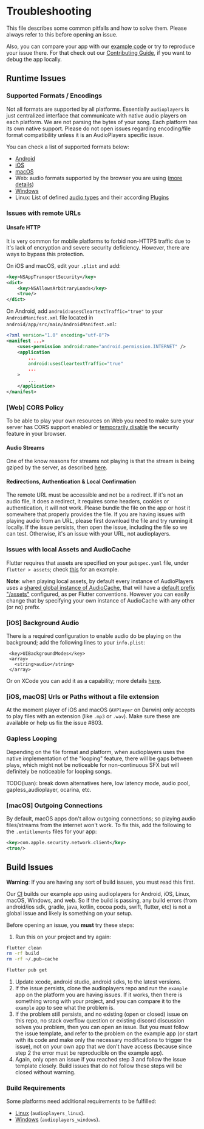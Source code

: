 # Troubleshooting

This file describes some common pitfalls and how to solve them. Please always refer to this before opening an issue.

Also, you can compare your app with our [example code](https://github.com/bluefireteam/audioplayers/tree/main/packages/audioplayers/example) or try to reproduce your issue there.
For that check out our [Contributing Guide](https://github.com/bluefireteam/audioplayers/blob/main/contributing.md), if you want to debug the app locally.

## Runtime Issues

### Supported Formats / Encodings

Not all formats are supported by all platforms. Essentially `audioplayers` is just centralized interface that communicate with native audio players on each platform. We are not parsing the bytes of your song. Each platform has its own native support. Please do not open issues regarding encoding/file format compatibility unless it is an AudioPlayers specific issue.

You can check a list of supported formats below:

- [Android](https://developer.android.com/guide/topics/media/media-formats.html)
- [iOS](https://developer.apple.com/library/archive/documentation/AudioVideo/Conceptual/MultimediaPG/UsingAudio/UsingAudio.html#//apple_ref/doc/uid/TP40009767-CH2-SW33)
- [macOS](https://developer.apple.com/library/archive/documentation/MusicAudio/Conceptual/CoreAudioOverview/SupportedAudioFormatsMacOSX/SupportedAudioFormatsMacOSX.html#//apple_ref/doc/uid/TP40003577-CH7-SW1)
- Web: audio formats supported by the browser you are using ([more details](https://developer.mozilla.org/en-US/docs/Web/Media/Formats/Audio_codecs))
- [Windows](https://learn.microsoft.com/en-us/windows/win32/medfound/supported-media-formats-in-media-foundation)
- Linux: List of defined [audio types](https://gstreamer.freedesktop.org/documentation/plugin-development/advanced/media-types.html?gi-language=c#table-of-audio-types) and their according [Plugins](https://gstreamer.freedesktop.org/documentation/plugins_doc.html?gi-language=c)

### Issues with remote URLs

#### Unsafe HTTP

It is very common for mobile platforms to forbid non-HTTPS traffic due to it's lack of encryption and severe security deficiency. However, there are ways to bypass this protection.

On iOS and macOS, edit your `.plist` and add:

```xml
<key>NSAppTransportSecurity</key>
<dict>
    <key>NSAllowsArbitraryLoads</key>
    <true/>
</dict>
```

On Android, add `android:usesCleartextTraffic="true"` to your `AndroidManifest.xml` file located in `android/app/src/main/AndroidManifest.xml`:

```xml
<?xml version="1.0" encoding="utf-8"?>
<manifest ...>
    <uses-permission android:name="android.permission.INTERNET" />
    <application
        ...
        android:usesCleartextTraffic="true"
        ...
    >
        ...
    </application>
</manifest>
```

### [Web] CORS Policy

To be able to play your own resources on Web you need to make sure your server has CORS support enabled or [temporarily disable](https://stackoverflow.com/a/74783428/5164462) the security feature in your browser.

#### Audio Streams

One of the know reasons for streams not playing is that the stream is being gziped by the server, as described [here](https://github.com/bluefireteam/audioplayers/issues/183).

#### Redirections, Authentication & Local Confirmation

The remote URL must be accessible and not be a redirect. If it's not an audio file, it does a redirect, it requires some headers, cookies or authentication, it will not work.
Please bundle the file on the app or host it somewhere that properly provides the file.
If you are having issues with playing audio from an URL, please first download the file and try running it locally.
If the issue persists, then open the issue, including the file so we can test. Otherwise, it's an issue with your URL, not audioplayers.

### Issues with local Assets and AudioCache

Flutter requires that assets are specified on your `pubspec.yaml` file, under `flutter > assets`; check [this](https://github.com/bluefireteam/audioplayers/blob/main/packages/audioplayers/example/pubspec.yaml#L29) for an example.

**Note**: when playing local assets, by default every instance of AudioPlayers uses a [shared global instance of AudioCache](https://github.com/bluefireteam/audioplayers/blob/main/packages/audioplayers/lib/src/audioplayer.dart#L24), that will have a [default prefix "/assets"](https://github.com/bluefireteam/audioplayers/blob/main/packages/audioplayers/lib/src/audio_cache.dart#L41) configured, as per Flutter conventions.
However you can easily change that by specifying your own instance of AudioCache with any other (or no) prefix.

### [iOS] Background Audio

There is a required configuration to enable audio do be playing on the background; add the following lines to your `info.plist`:

 ```
  <key>UIBackgroundModes</key>
  <array>
  	<string>audio</string>
  </array>
```

Or on XCode you can add it as a capability; more details [here](https://developer.apple.com/documentation/avfoundation/media_assets_playback_and_editing/creating_a_basic_video_player_ios_and_tvos/enabling_background_audio).

### [iOS, macOS] Urls or Paths without a file extension

At the moment player of iOS and macOS (`AVPlayer` on Darwin) only accepts to play files with an extension (like `.mp3` or `.wav`). Make sure these are available or help us fix the issue #803.

### Gapless Looping

Depending on the file format and platform, when audioplayers uses the native implementation of the "looping" feature, there will be gaps between plays, which might not be noticeable for non-continuous SFX but will definitely be noticeable for looping songs.

TODO(luan): break down alternatives here, low latency mode, audio pool, gapless_audioplayer, ocarina, etc.

### [macOS] Outgoing Connections

By default, macOS apps don't allow outgoing connections; so playing audio files/streams from the internet won't work. To fix this, add the following to the `.entitlements` files for your app:

```xml
<key>com.apple.security.network.client</key>
<true/>
```

## Build Issues

**Warning**: If you are having any sort of build issues, you must read this first.

Our [CI](https://github.com/bluefireteam/audioplayers/blob/master/.github/workflows/build.yml) builds our example app using audioplayers for Android, iOS, Linux, macOS, Windows, and web. So if the build is passing, any build errors (from android/ios sdk, gradle, java, kotlin, cocoa pods, swift, flutter, etc) is not a global issue and likely is something on your setup.

Before opening an issue, you **must** try these steps:

1. Run this on your project and try again:
```bash
flutter clean
rm -rf build
rm -rf ~/.pub-cache

flutter pub get
```
1. Update xcode, android studio, android sdks, to the latest versions.
1. If the issue persists, clone the audioplayers repo and run the `example` app on the platform you are having issues. If it works, then there is something wrong with your project, and you can compare it to the `example` app to see what the problem is.
1. If the problem still persists, and no existing (open or closed) issue on this repo, no stack overflow question or existing discord discussion solves you problem, then you can open an issue. But you must follow the issue template, and refer to the problem on the example app (or start with its code and make only the necessary modifications to trigger the issue), not on your own app that we don't have access (because since step 2 the error must be reproducible on the example app).
1. Again, only open an issue if you reached step 3 and follow the issue template closely. Build issues that do not follow these steps will be closed without warning.

### Build Requirements

Some platforms need additional requirements to be fulfilled:

* [Linux](packages/audioplayers_linux/README.md#setup-for-linux) (`audioplayers_linux`).
* [Windows](packages/audioplayers_windows/README.md#setup-for-windows) (`audioplayers_windows`).
